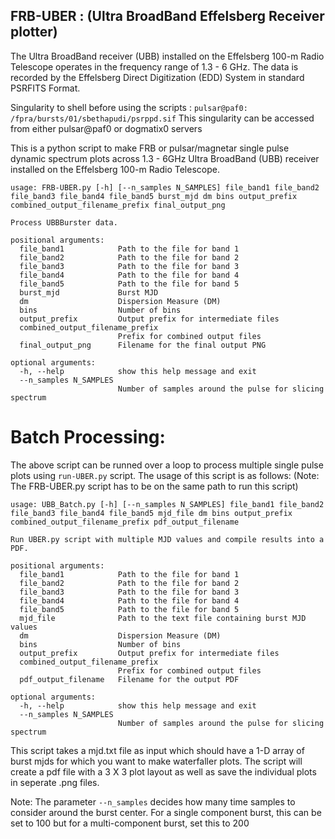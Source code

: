 ## FRB-UBER : (**U**ltra **B**roadBand **E**ffelsberg **R**eceiver plotter)
The Ultra BroadBand receiver (UBB) installed on the Effelsberg 100-m Radio Telescope operates in the frequency range of 1.3 - 6 GHz.
The data is recorded by the Effelsberg Direct Digitization (EDD) System in standard PSRFITS Format. 

Singularity to shell before using the scripts : ``` pulsar@paf0: /fpra/bursts/01/sbethapudi/psrppd.sif ```
This singularity can be accessed from either pulsar@paf0 or dogmatix0 servers

This is a python script to make FRB or pulsar/magnetar single pulse dynamic spectrum plots across 1.3 - 6GHz Ultra BroadBand (UBB) receiver installed on the 
Effelsberg 100-m Radio Telescope. 
```
usage: FRB-UBER.py [-h] [--n_samples N_SAMPLES] file_band1 file_band2 file_band3 file_band4 file_band5 burst_mjd dm bins output_prefix combined_output_filename_prefix final_output_png

Process UBBBurster data.

positional arguments:
  file_band1            Path to the file for band 1
  file_band2            Path to the file for band 2
  file_band3            Path to the file for band 3
  file_band4            Path to the file for band 4
  file_band5            Path to the file for band 5
  burst_mjd             Burst MJD
  dm                    Dispersion Measure (DM)
  bins                  Number of bins
  output_prefix         Output prefix for intermediate files
  combined_output_filename_prefix
                        Prefix for combined output files
  final_output_png      Filename for the final output PNG

optional arguments:
  -h, --help            show this help message and exit
  --n_samples N_SAMPLES
                        Number of samples around the pulse for slicing spectrum
```

# Batch Processing:
The above script can be runned over a loop to process multiple single pulse plots using ```run-UBER.py``` script.
The usage of this script is as follows:
(Note: The FRB-UBER.py script has to be on the same path to run this script)

```
usage: UBB_Batch.py [-h] [--n_samples N_SAMPLES] file_band1 file_band2 file_band3 file_band4 file_band5 mjd_file dm bins output_prefix combined_output_filename_prefix pdf_output_filename

Run UBER.py script with multiple MJD values and compile results into a PDF.

positional arguments:
  file_band1            Path to the file for band 1
  file_band2            Path to the file for band 2
  file_band3            Path to the file for band 3
  file_band4            Path to the file for band 4
  file_band5            Path to the file for band 5
  mjd_file              Path to the text file containing burst MJD values
  dm                    Dispersion Measure (DM)
  bins                  Number of bins
  output_prefix         Output prefix for intermediate files
  combined_output_filename_prefix
                        Prefix for combined output files
  pdf_output_filename   Filename for the output PDF

optional arguments:
  -h, --help            show this help message and exit
  --n_samples N_SAMPLES
                        Number of samples around the pulse for slicing spectrum

```
This script takes a mjd.txt file as input which should have a 1-D array of burst mjds for which you want to make waterfaller plots.
The script will create a pdf file with a 3 X 3 plot layout as well as save the individual plots in seperate .png files.

Note: The parameter ```--n_samples``` decides how many time samples to consider around the burst center. For a single component burst,
this can be set to 100 but for a multi-component burst, set this to 200
